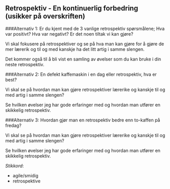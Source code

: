 Retrospektiv - En kontinuerlig forbedring (usikker på overskriften)
-----------------------------
###Alternativ 1: 
Er du kjent med de 3 vanlige retrospektiv spørsmålene; Hva var positivt? Hva var negativt? Er det noen tiltak vi kan gjøre?

Vi skal fokusere på retrospektiver og se på hva man kan gjøre for å gjøre de mer lærerik og til og med kanskje ha det litt artig i samme slengen.

Det kommer også til å bli vist en samling av øvelser som du kan bruke i din neste retrospektiv.

###Alternativ 2:
En defekt kaffemaskin i en dag eller retrospektiv, hva er best?

Vi skal se på hvordan man kan gjøre retrospektiver lærerike og kanskje til og med artig i samme slengen? 

Se hvilken øvelser jeg har gode erfaringer med og hvordan man utfører en skikkelig retrospektiv.

###Alternativ 3:
Hvordan gjør man en retrospektiv bedre enn to-kaffen på fredag?

Vi skal se på hvordan man kan gjøre retrospektiver lærerike og kanskje til og med artig i samme slengen? 

Se hvilken øvelser jeg har gode erfaringer med og hvordan man utfører en skikkelig retrospektiv.

_Stikkord_:
- agile/smidig
- retrospektive

